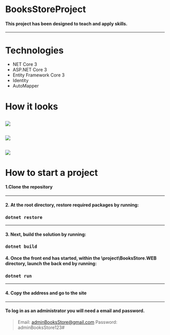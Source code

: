 # **BooksStoreProject**
#### This project has been designed to teach and apply skills.
---
# Technologies
- NET Core 3
- ASP.NET Core 3
- Entity Framework Core 3
- Identity
- AutoMapper

# **How it looks**

![](https://raw.githubusercontent.com/Antanidoss/BooksStoreProject/master/imgForMd/Screenshot_3.png)
---
![](https://raw.githubusercontent.com/Antanidoss/BooksStoreProject/master/imgForMd/Screenshot_2.png)
---
![](https://raw.githubusercontent.com/Antanidoss/BooksStoreProject/master/imgForMd/Screenshot_1.png)
---

# How to start a project

#### 1.Clone the repository
---
#### 2. At the root directory, restore required packages by running:
### `dotnet restore`
---
#### 3. Next, build the solution by running:
### `dotnet build`

#### 4. Once the front end has started, within the \project\BooksStore.WEB directory, launch the back end by running:
### `dotnet run`
---
#### 4. Copy the address and go to the site
---
#### To log in as an administrator you will need a email and password.

> Email: adminBooksStore@gmail.com
> Password: adminBooksStore123#
